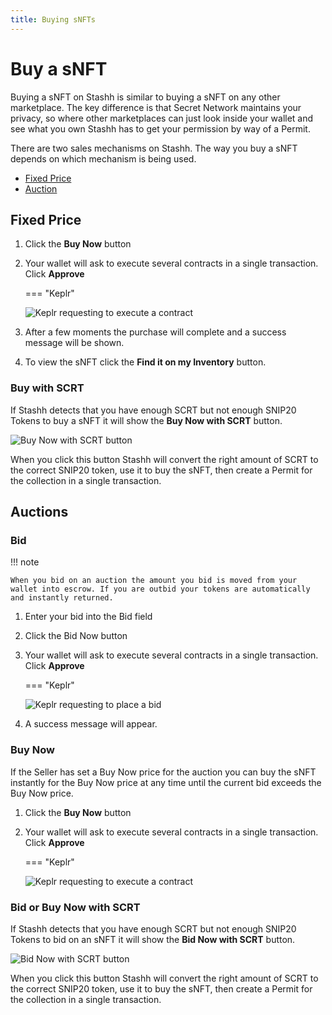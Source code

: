 ```yaml
---
title: Buying sNFTs
---
```


# Buy a sNFT

Buying a sNFT on Stashh is similar to buying a sNFT on any other marketplace. The key difference is that Secret Network maintains your privacy, so where other marketplaces can just look inside your wallet and see what you own Stashh has to get your permission by way of a Permit.

There are two sales mechanisms on Stashh. The way you buy a sNFT depends on which mechanism is being used.

- [Fixed Price](./fixed-price-sale.md)
- [Auction](./auction-sales.md)

## Fixed Price

1. Click the **Buy Now** button
2. Your wallet will ask to execute several contracts in a single transaction. Click **Approve**

    === "Keplr"

    ![Keplr requesting to execute a contract](/images/keplr-execute-contract-one-click-buy.png#pop)

3. After a few moments the purchase will complete and a success message will be shown. 
4. To view the sNFT click the **Find it on my Inventory** button.

### Buy with SCRT

If Stashh detects that you have enough SCRT but not enough SNIP20 Tokens to buy a sNFT it will show the **Buy Now with SCRT** button. 

![Buy Now with SCRT button](/images/buy-control-fixed-price-buy-with-scrt.png#pop)

When you click this button Stashh will convert the right amount of SCRT to the correct SNIP20 token, use it to buy the sNFT, then create a Permit for the collection in a single transaction.

## Auctions

### Bid

!!! note

    When you bid on an auction the amount you bid is moved from your wallet into escrow. If you are outbid your tokens are automatically and instantly returned.

1. Enter your bid into the Bid field
2. Click the Bid Now button
3. Your wallet will ask to execute several contracts in a single transaction. Click **Approve**

    === "Keplr"

    ![Keplr requesting to place a bid](/images/keplr-execute-contract-bid.png#pop)

4. A success message will appear.

### Buy Now

If the Seller has set a Buy Now price for the auction you can buy the sNFT instantly for the Buy Now price at any time until the current bid exceeds the Buy Now price.

1. Click the **Buy Now** button
2. Your wallet will ask to execute several contracts in a single transaction. Click **Approve**

    === "Keplr"

    ![Keplr requesting to execute a contract](/images/keplr-execute-contract-one-click-buy.png#pop)

### Bid or Buy Now with SCRT

If Stashh detects that you have enough SCRT but not enough SNIP20 Tokens to bid on an sNFT it will show the **Bid Now with SCRT** button. 

![Bid Now with SCRT button](/images/buy-control-auction-buy-with-scrt.png#pop)

When you click this button Stashh will convert the right amount of SCRT to the correct SNIP20 token, use it to buy the sNFT, then create a Permit for the collection in a single transaction.
